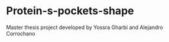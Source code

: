 # Protein-s-pockets-shape
Master thesis project developed by Yossra Gharbi and Alejandro Corrochano

